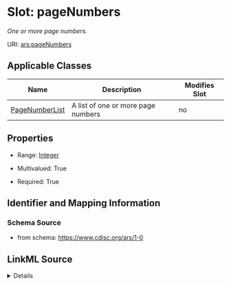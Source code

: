 # Slot: pageNumbers


_One or more page numbers._



URI: [ars:pageNumbers](https://www.cdisc.org/ars/1-0pageNumbers)



<!-- no inheritance hierarchy -->




## Applicable Classes

| Name | Description | Modifies Slot |
| --- | --- | --- |
[PageNumberList](PageNumberList.md) | A list of one or more page numbers |  no  |







## Properties

* Range: [Integer](Integer.md)

* Multivalued: True

* Required: True





## Identifier and Mapping Information







### Schema Source


* from schema: https://www.cdisc.org/ars/1-0




## LinkML Source

<details>
```yaml
name: pageNumbers
description: One or more page numbers.
from_schema: https://www.cdisc.org/ars/1-0
rank: 1000
multivalued: true
alias: pageNumbers
domain_of:
- PageNumberList
range: integer
required: true

```
</details>